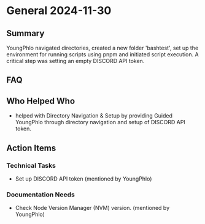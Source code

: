 # General 2024-11-30

## Summary
YoungPhlo navigated directories, created a new folder 'bashtest', set up the environment for running scripts using pnpm and initiated script execution. A critical step was setting an empty DISCORD API token.

## FAQ


## Who Helped Who
-  helped  with Directory Navigation & Setup by providing Guided YoungPhlo through directory navigation and setup of DISCORD API token.

## Action Items

### Technical Tasks
- Set up DISCORD API token (mentioned by YoungPhlo)

### Documentation Needs
- Check Node Version Manager (NVM) version. (mentioned by YoungPhlo)